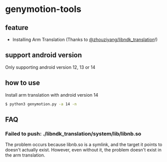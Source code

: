 # genymotion-tools

## feature
- Installing Arm Translation (Thanks to [@zhouziyang/libndk_translation](https://github.com/zhouziyang/libndk_translation)!)

## support android version
Only supporting android version 12, 13 or 14

## how to use
Install arm translation with android version 14

```sh
$ python3 genymotion.py -a 14 -n
```

## FAQ
### Failed to push: ./libndk_translation/system/lib/libnb.so
The problem occurs because libnb.so is a symlink, and the target it points to doesn't actually exist. However, even without it, the problem doesn't exist in the arm translation.